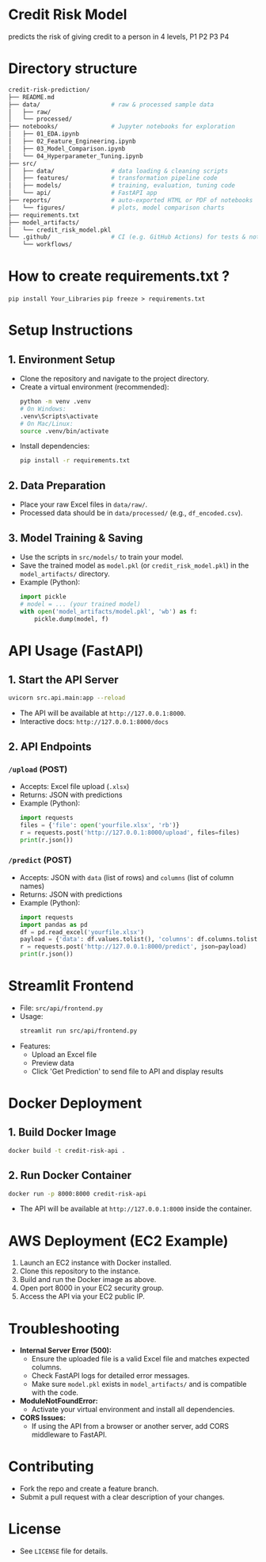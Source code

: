# Credit Risk Model
predicts the risk of giving credit to a person in 4 levels, P1 P2 P3 P4

# Directory structure

```bash
credit-risk-prediction/
├── README.md
├── data/                    # raw & processed sample data
│   ├── raw/                 
│   └── processed/           
├── notebooks/               # Jupyter notebooks for exploration
│   ├── 01_EDA.ipynb
│   ├── 02_Feature_Engineering.ipynb
│   ├── 03_Model_Comparison.ipynb
│   └── 04_Hyperparameter_Tuning.ipynb
├── src/                     
│   ├── data/                # data loading & cleaning scripts
│   ├── features/            # transformation pipeline code
│   ├── models/              # training, evaluation, tuning code
│   └── api/                 # FastAPI app
├── reports/                 # auto‑exported HTML or PDF of notebooks
│   └── figures/             # plots, model comparison charts
├── requirements.txt
├── model_artifacts/         
│   └── credit_risk_model.pkl
└── .github/                 # CI (e.g. GitHub Actions) for tests & notebooks to HTML
    └── workflows/
```

# How to create requirements.txt ?
`pip install Your_Libraries`
`pip freeze > requirements.txt`

# Setup Instructions

## 1. Environment Setup
- Clone the repository and navigate to the project directory.
- Create a virtual environment (recommended):
  ```bash
  python -m venv .venv
  # On Windows:
  .venv\Scripts\activate
  # On Mac/Linux:
  source .venv/bin/activate
  ```
- Install dependencies:
  ```bash
  pip install -r requirements.txt
  ```

## 2. Data Preparation
- Place your raw Excel files in `data/raw/`.
- Processed data should be in `data/processed/` (e.g., `df_encoded.csv`).

## 3. Model Training & Saving
- Use the scripts in `src/models/` to train your model.
- Save the trained model as `model.pkl` (or `credit_risk_model.pkl`) in the `model_artifacts/` directory.
- Example (Python):
  ```python
  import pickle
  # model = ... (your trained model)
  with open('model_artifacts/model.pkl', 'wb') as f:
      pickle.dump(model, f)
  ```

# API Usage (FastAPI)

## 1. Start the API Server
```bash
uvicorn src.api.main:app --reload
```
- The API will be available at `http://127.0.0.1:8000`.
- Interactive docs: `http://127.0.0.1:8000/docs`

## 2. API Endpoints

### `/upload` (POST)
- Accepts: Excel file upload (`.xlsx`)
- Returns: JSON with predictions
- Example (Python):
  ```python
  import requests
  files = {'file': open('yourfile.xlsx', 'rb')}
  r = requests.post('http://127.0.0.1:8000/upload', files=files)
  print(r.json())
  ```

### `/predict` (POST)
- Accepts: JSON with `data` (list of rows) and `columns` (list of column names)
- Returns: JSON with predictions
- Example (Python):
  ```python
  import requests
  import pandas as pd
  df = pd.read_excel('yourfile.xlsx')
  payload = {'data': df.values.tolist(), 'columns': df.columns.tolist()}
  r = requests.post('http://127.0.0.1:8000/predict', json=payload)
  print(r.json())
  ```

# Streamlit Frontend

- File: `src/api/frontend.py`
- Usage:
  ```bash
  streamlit run src/api/frontend.py
  ```
- Features:
  - Upload an Excel file
  - Preview data
  - Click 'Get Prediction' to send file to API and display results

# Docker Deployment

## 1. Build Docker Image
```bash
docker build -t credit-risk-api .
```

## 2. Run Docker Container
```bash
docker run -p 8000:8000 credit-risk-api
```

- The API will be available at `http://127.0.0.1:8000` inside the container.

# AWS Deployment (EC2 Example)
1. Launch an EC2 instance with Docker installed.
2. Clone this repository to the instance.
3. Build and run the Docker image as above.
4. Open port 8000 in your EC2 security group.
5. Access the API via your EC2 public IP.

# Troubleshooting
- **Internal Server Error (500):**
  - Ensure the uploaded file is a valid Excel file and matches expected columns.
  - Check FastAPI logs for detailed error messages.
  - Make sure `model.pkl` exists in `model_artifacts/` and is compatible with the code.
- **ModuleNotFoundError:**
  - Activate your virtual environment and install all dependencies.
- **CORS Issues:**
  - If using the API from a browser or another server, add CORS middleware to FastAPI.

# Contributing
- Fork the repo and create a feature branch.
- Submit a pull request with a clear description of your changes.

# License
- See `LICENSE` file for details.
